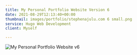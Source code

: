 ```yaml
---
title: My Personal Portfolio Website Version 6
date: 2021-08-29T12:13:40+00:00
thumbnail: images/portfolio/stephenajulu.com 6 small.png
service: Hugo Web Development
client: Myself

---
```


![My Personal Portfolio Website v6](images/portfolio/screencapture-stephenajulu-2021-08-29-18_51_06.png)